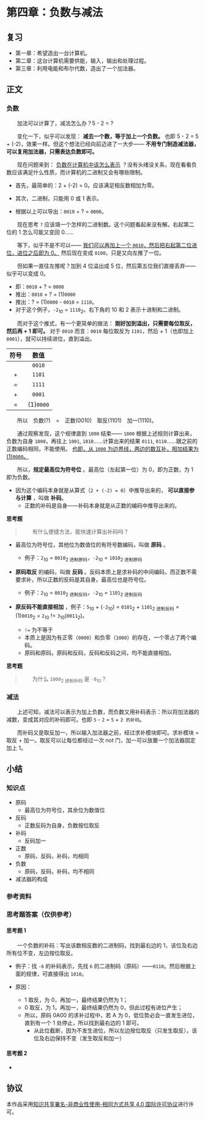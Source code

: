 # 第四章：负数与减法

## 复习

- 第一章：希望造出一台计算机。
- 第二章：这台计算机需要供能，输入，输出和处理过程。
- 第三章：利用电能和布尔代数，造出了一个加法器。

## 正文

### 负数

　　加法可以计算了，减法怎么办？5 - 2 = ?

　　变化一下，似乎可以发现： **减去一个数，等于加上一个负数。** 也即 5 - 2 = 5 + (-2)，效果一样。但这个想法已经向前迈进了一大步—— **不用专门制造减法器，可以复用加法器，只需表达负数即可。**

　　现在问题来到： <u>负数在计算机中该怎么表示</u> ？没有头绪没关系，现在看看负数应该满足什么性质，而计算机的二进制又会有哪些限制。

- 首先，最简单的：2 + (-2) = 0。应该满足相反数相加为零。
- 其次，二进制，只能用 0 或 1 表示。

- 根据以上可以导出：`0010` + ? = `0000`。

　　现在思考 `?` 应该填一个怎样的二进制数。这个问题看起来没有解。右起第二位的 1 怎么可能又变回 0……

　　等下，似乎不是不可以—— <u>我们可以再加上一个 `0010`，然后把右起第二位进位，进位之后即为 0。</u> 然后现在变成 `0100`，只是又向左推了一位。

　　但如果一直往左推呢？加到 4 位溢出成 5 位，然后第五位我们直接丢弃——似乎可以变成 0。

- 即：`0010` + ? = `0000`
- 推出：`0010` + ? = (1)`0000`
- 推出：? = (1)`0000` - `0010` = `1110`。
- 对于这个例子，`-2`<sub>10</sub> = `1110`<sub>2</sub>。右下角的 10 和 2 表示十进制和二进制。

　　而对于这个推式，有一个更简单的做法： **刚好加到溢出，只需要每位取反，然后再 + 1 即可。** 对于 `0010` 而言：`0010` 每位取反为 `1101`，然后 + 1（也即加上 `0001`），就可以持续进位，直到溢出。

| 符号 |   数值    |
| :--: | :-------: |
|      |  `0010`   |
|  +   |  `1101`   |
|  =   |  `1111`   |
|  +   |  `0001`   |
|  =   | (1)`0000` |

　　所以　负数(?)　=　正数(0010)　取反(1101)　加一(1110)。

　　通过观察发现，这个规律直到 `1000` 结束—— `1000` 根据上述规则计算出来，负数为自身 `1000`，再往上 `1001`, `1010`……计算出来的结果 `0111`, `0110`……跟之前的正数编码相同，不能使用。 <u>也即，从 `1000` 为边界线，两边的数互补，相加结果为 (1)`0000`。</u>

　　所以，**规定最高位为符号位** 。最高位（左起第一位）为 0，即为正数，为 1 即为负数。

- 因为这个编码本身就是从算式（`2 + (-2) = 0`）中推导出来的， **可以直接参与计算** ，叫做 **补码**。
  - 正数的补码是自身——补码本身就是从正数的编码中推导出来的。

**思考题**

> 　　有什么便捷方法，能快速计算出补码吗？

- 最高位为符号位，其他位为数值位的有符号数编码，叫做 **原码** 。
  - 例子：`2`<sub>10</sub> = `0010`<sub>2 进制原码</sub>，`-2`<sub>10</sub> = `1010`<sub>2 进制原码</sub>

- **原码取反** 的编码，叫做 **反码** 。反码本质上是求补码的中间编码，而正数不需要求补，所以正数的反码是其自身。最高位也是符号位。
  - 例子：`2`<sub>10</sub> = `0010`<sub>2 进制反码</sub>，`-2`<sub>10</sub> = `1101`<sub>2 进制反码</sub>
- **原反码不能直接相加** ，例子：`5`<sub>10</sub> + (`-2`<sub>10</sub>) = `0101`<sub>2</sub> + `1101`<sub>2 进制反码</sub> = (1)`0010`<sub>2</sub> = `2`<sub>10</sub> != `3`<sub>10</sub>(`0011`<sub>2</sub>)。
  - `!=` 为不等于
  - 本质上是因为有正零（`0000`）和负零（`1000`）的存在，一个零占了两个编码。
  - 原码和原码，原码和反码，反码和反码之间，均不能直接相加。

**思考题**

> 　　为什么 `1000`<sub>2 进制补码</sub> 是 `-8`<sub>10</sub>？

### 减法

　　上述可知，减法可以表示为加上负数，而负数又用补码表示：所以将加法器的减数，变成其对应的补码即可。也即 `5` - `2` = `5` + `2 的补码`。

　　而补码又是取反加一，所以输入加法器之前，经过求补模块即可。求补模块 = 取反 + 加一。取反可以让每位都经过一次 not 门，加一可以放置一个加法器固定加上 1。

## 小结

### 知识点

- 原码
  - 最高位为符号位，其余位为数值位
- 反码
  - 正数反码为自身，负数按位取反
- 补码
  - 反码加一
- 正数
  - 原码，反码，补码，均相同
- 负数
  - 原码，反码，补码，均不相同
- 减法器的构成

### 参考资料

### 思考题答案（仅供参考）

#### 思考题 1

　　一个负数的补码：写出该数相反数的二进制码，找到最右边的 1，该位及右边所有位不变，左边按位取反。

- 例子：找 `-6` 的补码表示，先找 `6` 的二进制码（原码）——`0110`。然后根据上面的规律，可直接得出 `1010`。

- 原因：
  - 1 取反，为 0，再加一，最终结果仍然为 1；
  - 0 取反，为 1，再加一，最终结果仍然为 0，但此过程有进位产生；
  - 所以，原码 0A00 的求补过程中，若 A 为 0，低位势必会一直发生进位，直到有一个 1 处停止，所以找到最右边的 1 即可。
    - 从此位截断，因为不发生进位，所以左边按位取反（只发生取反），该位及右边保持不变（发生取反和加一）

#### 思考题 2

- 

## 协议

本作品采用[知识共享署名-非商业性使用-相同方式共享 4.0 国际许可协议](https://creativecommons.org/licenses/by-nc-sa/4.0/deed.zh)进行许可。